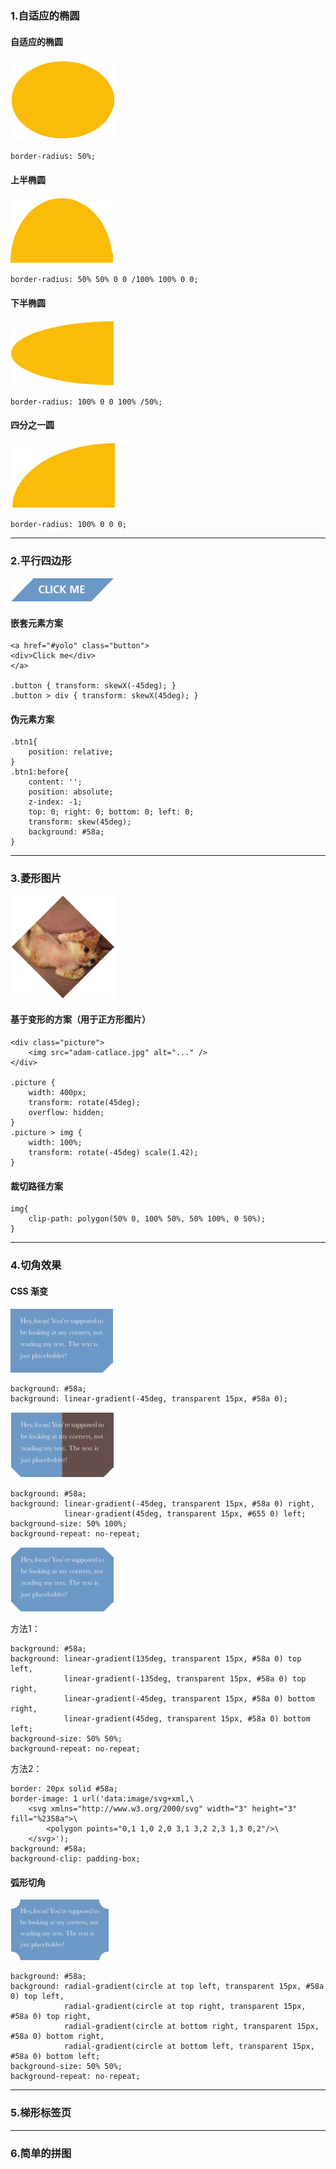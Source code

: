 ### 1.自适应的椭圆
#### 自适应的椭圆
<img src="imgs/001.png">
	
	border-radius: 50%;

#### 上半椭圆
<img src="imgs/002.png">

	border-radius: 50% 50% 0 0 /100% 100% 0 0;

#### 下半椭圆
<img src="imgs/003.png">
	
	border-radius: 100% 0 0 100% /50%;

#### 四分之一圆
<img src="imgs/004.png">

	border-radius: 100% 0 0 0;

----------

### 2.平行四边形
<img src="imgs/005.png">

#### 嵌套元素方案

	<a href="#yolo" class="button">
	<div>Click me</div>
	</a>

	.button { transform: skewX(-45deg); }
	.button > div { transform: skewX(45deg); }

#### 伪元素方案
	.btn1{
		position: relative;
	}
	.btn1:before{
		content: '';
		position: absolute;
		z-index: -1;
		top: 0; right: 0; bottom: 0; left: 0;
		transform: skew(45deg);
		background: #58a;
	}

----------

### 3.菱形图片
<img src="imgs/006.png">

#### 基于变形的方案（用于正方形图片）
	<div class="picture">
		<img src="adam-catlace.jpg" alt="..." />
	</div>

	.picture {
		width: 400px;
		transform: rotate(45deg);
		overflow: hidden;
	}
	.picture > img {
		width: 100%;
		transform: rotate(-45deg) scale(1.42);
	}

#### 裁切路径方案
	img{
		clip-path: polygon(50% 0, 100% 50%, 50% 100%, 0 50%);
	}

----------

### 4.切角效果
####  CSS 渐变
<img src="imgs/007.png">
	
	background: #58a;
	background: linear-gradient(-45deg, transparent 15px, #58a 0);

<img src="imgs/008.png">
	
	background: #58a;
	background:	linear-gradient(-45deg, transparent 15px, #58a 0) right,
				linear-gradient(45deg, transparent 15px, #655 0) left;
	background-size: 50% 100%;
	background-repeat: no-repeat;
	
<img src="imgs/009.png">

方法1：

	background: #58a;
	background:	linear-gradient(135deg, transparent 15px, #58a 0) top left,
				linear-gradient(-135deg, transparent 15px, #58a 0) top right,
				linear-gradient(-45deg, transparent 15px, #58a 0) bottom right,
				linear-gradient(45deg, transparent 15px, #58a 0) bottom left;
	background-size: 50% 50%;
	background-repeat: no-repeat;


方法2：

	border: 20px solid #58a;
	border-image: 1 url('data:image/svg+xml,\
		<svg xmlns="http://www.w3.org/2000/svg" width="3" height="3" fill="%2358a">\
			<polygon points="0,1 1,0 2,0 3,1 3,2 2,3 1,3 0,2"/>\
		</svg>');
	background: #58a;
	background-clip: padding-box;

#### 弧形切角
<img src="imgs/010.png">

	background: #58a;
	background: radial-gradient(circle at top left, transparent 15px, #58a 0) top left,
				radial-gradient(circle at top right, transparent 15px, #58a 0) top right,
				radial-gradient(circle at bottom right, transparent 15px, #58a 0) bottom right,
				radial-gradient(circle at bottom left, transparent 15px, #58a 0) bottom left;
	background-size: 50% 50%;
	background-repeat: no-repeat;

----------

### 5.梯形标签页

----------

### 6.简单的拼图

